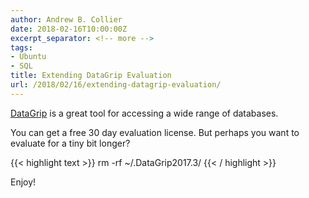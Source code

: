 ```yaml
---
author: Andrew B. Collier
date: 2018-02-16T10:00:00Z
excerpt_separator: <!-- more -->
tags:
- Ubuntu
- SQL
title: Extending DataGrip Evaluation
url: /2018/02/16/extending-datagrip-evaluation/
---
```


[DataGrip](https://www.jetbrains.com/datagrip/) is a great tool for accessing a wide range of databases.

You can get a free 30 day evaluation license. But perhaps you want to evaluate for a tiny bit longer?

<!--more-->

{{< highlight text >}}
rm -rf ~/.DataGrip2017.3/
{{< / highlight >}}

Enjoy!
